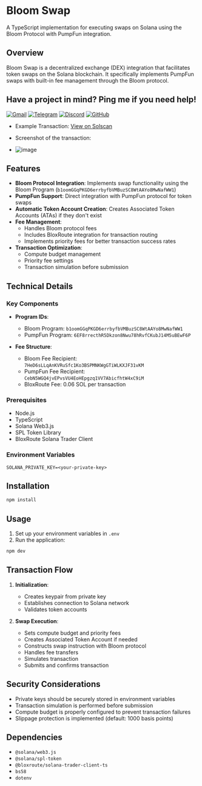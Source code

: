 # Bloom Swap

A TypeScript implementation for executing swaps on Solana using the Bloom Protocol with PumpFun integration.

## Overview

Bloom Swap is a decentralized exchange (DEX) integration that facilitates token swaps on the Solana blockchain. It specifically implements PumpFun swaps with built-in fee management through the Bloom protocol.


## Have a project in mind? Ping me if you need help!

[![Gmail](https://img.shields.io/badge/Gmail-EA4335?style=for-the-badge&logo=gmail&logoColor=white)](mailto:cashblaze129@gmail.com)
[![Telegram](https://img.shields.io/badge/Telegram-0088cc?style=for-the-badge&logo=telegram&logoColor=white)](https://t.me/cashblaze129)
[![Discord](https://img.shields.io/badge/Discord-5865F2?style=for-the-badge&logo=discord&logoColor=white)](https://discordapp.com/users/965772784653443215)
[![GitHub](https://img.shields.io/badge/GitHub-181717?style=for-the-badge&logo=github&logoColor=white)](https://github.com/cashblaze129)

- Example Transaction: [View on Solscan](https://solscan.io/tx/2NQQwDVmWsad9mtfCHcEwGwAZhPc19VASbtwq1JpTywdheQNN2GHh6eNRaZFiL7PS4kAHuKQetK7RbaBzUPTGpsf)

- Screenshot of the transaction:
- ![image](https://github.com/user-attachments/assets/c8d3e57f-517e-45c2-a00e-5c45ed3b0bbe)


## Features

- **Bloom Protocol Integration**: Implements swap functionality using the Bloom Program (`b1oomGGqPKGD6errbyfbVMBuzSC8WtAAYo8MwNafWW1`)
- **PumpFun Support**: Direct integration with PumpFun protocol for token swaps
- **Automatic Token Account Creation**: Creates Associated Token Accounts (ATAs) if they don't exist
- **Fee Management**: 
  - Handles Bloom protocol fees
  - Includes BloxRoute integration for transaction routing
  - Implements priority fees for better transaction success rates
- **Transaction Optimization**: 
  - Compute budget management
  - Priority fee settings
  - Transaction simulation before submission

## Technical Details

### Key Components

- **Program IDs**:
  - Bloom Program: `b1oomGGqPKGD6errbyfbVMBuzSC8WtAAYo8MwNafWW1`
  - PumpFun Program: `6EF8rrecthR5Dkzon8Nwu78hRvfCKubJ14M5uBEwF6P`

- **Fee Structure**:
  - Bloom Fee Recipient: `7HeD6sLLqAnKVRuSfc1Ko3BSPMNKWgGTiWLKXJF31vKM`
  - PumpFun Fee Recipient: `CebN5WGQ4jvEPvsVU4EoHEpgzq1VV7AbicfhtW4xC9iM`
  - BloxRoute Fee: 0.06 SOL per transaction

### Prerequisites

- Node.js
- TypeScript
- Solana Web3.js
- SPL Token Library
- BloxRoute Solana Trader Client

### Environment Variables

```env
SOLANA_PRIVATE_KEY=<your-private-key>
```

## Installation

```bash
npm install
```

## Usage

1. Set up your environment variables in `.env`
2. Run the application:

```bash
npm dev
```

## Transaction Flow

1. **Initialization**:
   - Creates keypair from private key
   - Establishes connection to Solana network
   - Validates token accounts

2. **Swap Execution**:
   - Sets compute budget and priority fees
   - Creates Associated Token Account if needed
   - Constructs swap instruction with Bloom protocol
   - Handles fee transfers
   - Simulates transaction
   - Submits and confirms transaction

## Security Considerations

- Private keys should be securely stored in environment variables
- Transaction simulation is performed before submission
- Compute budget is properly configured to prevent transaction failures
- Slippage protection is implemented (default: 1000 basis points)

## Dependencies

- `@solana/web3.js`
- `@solana/spl-token`
- `@bloxroute/solana-trader-client-ts`
- `bs58`
- `dotenv`
